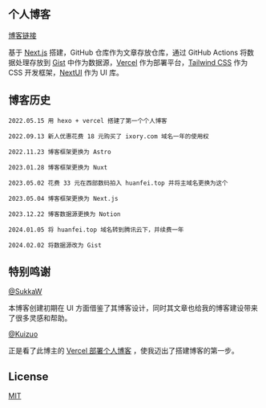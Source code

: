 ## 个人博客

[博客链接](https://www.huanfei.top)

基于 [Next.js](https://nextjs.org/) 搭建，GitHub 仓库作为文章存放仓库，通过 GitHub Actions 将数据处理存放到 [Gist](https://gist.github.com/huanfe1/a50945482d01494f64feb93fd91dd6bc) 中作为数据源，[Vercel](https://vercel.com/) 作为部署平台，[Tailwind CSS](https://www.tailwindcss.cn/) 作为 CSS 开发框架，[NextUI](https://nextui.org/) 作为 UI 库。

## 博客历史

```
2022.05.15 用 hexo + vercel 搭建了第一个个人博客

2022.09.13 新人优惠花费 18 元购买了 ixory.com 域名一年的使用权

2022.11.23 博客框架更换为 Astro

2023.01.28 博客框架更换为 Nuxt

2023.05.02 花费 33 元在西部数码拍入 huanfei.top 并将主域名更换为这个

2023.05.04 博客框架更换为 Next.js

2023.12.22 博客数据源更换为 Notion

2024.01.05 将 huanfei.top 域名转到腾讯云下，并续费一年

2024.02.02 将数据源改为 Gist
```

## 特别鸣谢

[@SukkaW](https://github.com/SukkaW)

本博客创建初期在 UI 方面借鉴了其博客设计，同时其文章也给我的博客建设带来了很多灵感和帮助。

[@Kuizuo](https://github.com/kuizuo)

正是看了此博主的 [Vercel 部署个人博客](https://kuizuo.cn/vercel-deploy-blog) ，使我迈出了搭建博客的第一步。

## License

[MIT](./LICENSE)

